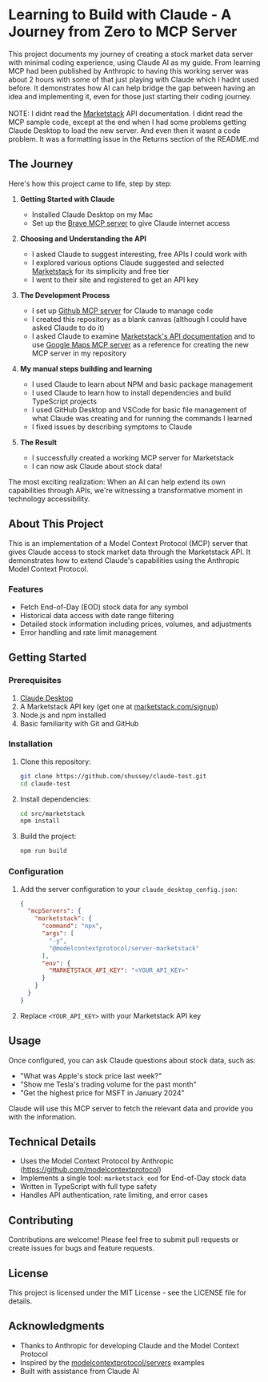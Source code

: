 # Learning to Build with Claude - A Journey from Zero to MCP Server

This project documents my journey of creating a stock market data server with minimal coding experience, using Claude AI as my guide. From learning MCP had been published by Anthropic to having this working server was about 2 hours with some of that just playing with Claude which I hadnt used before. It demonstrates how AI can help bridge the gap between having an idea and implementing it, even for those just starting their coding journey.
\
\
NOTE: I didnt read the [Marketstack](https://marketstack.com/) API documentation. I didnt read the MCP sample code, except at the end when I had some problems getting Claude Desktop to load the new server. And even then it wasnt a code problem. It was a formatting issue in the Returns section of the README.md

## The Journey

Here's how this project came to life, step by step:

1. **Getting Started with Claude**
   - Installed Claude Desktop on my Mac
   - Set up the [Brave MCP server](https://github.com/modelcontextprotocol/servers/tree/main/src/brave-search) to give Claude internet access

2. **Choosing and Understanding the API**
   - I asked Claude to suggest interesting, free APIs I could work with
   - I explored various options Claude suggested and selected [Marketstack](https://marketstack.com/) for its simplicity and free tier
   - I went to their site and registered to get an API key

4. **The Development Process**
   - I set up [Github MCP server](https://github.com/modelcontextprotocol/servers/tree/main/src/github) for Claude to manage code
   - I created this repository as a blank canvas (although I could have asked Claude to do it)
   - I asked Claude to examine [Marketstack's API documentation](https://marketstack.com/documentation) and to use [Google Maps MCP server](https://github.com/modelcontextprotocol/servers/tree/main/src/google-maps) as a reference for creating the new MCP server in my repository

5. **My manual steps building and learning**
   - I used Claude to learn about NPM and basic package management
   - I used Claude to learn how to install dependencies and build TypeScript projects
   - I used GitHub Desktop and VSCode for basic file management of what Claude was creating and for running the commands I learned
   - I fixed issues by describing symptoms to Claude

6. **The Result**
   - I successfully created a working MCP server for Marketstack
   - I can now ask Claude about stock data!

The most exciting realization: When an AI can help extend its own capabilities through APIs, we're witnessing a transformative moment in technology accessibility.

## About This Project

This is an implementation of a Model Context Protocol (MCP) server that gives Claude access to stock market data through the Marketstack API. It demonstrates how to extend Claude's capabilities using the Anthropic Model Context Protocol.

### Features

- Fetch End-of-Day (EOD) stock data for any symbol
- Historical data access with date range filtering
- Detailed stock information including prices, volumes, and adjustments
- Error handling and rate limit management

## Getting Started

### Prerequisites

1. [Claude Desktop](https://github.com/anthropic-labs/claude-desktop)
2. A Marketstack API key (get one at [marketstack.com/signup](https://marketstack.com/signup))
3. Node.js and npm installed
4. Basic familiarity with Git and GitHub

### Installation

1. Clone this repository:
   ```bash
   git clone https://github.com/shussey/claude-test.git
   cd claude-test
   ```

2. Install dependencies:
   ```bash
   cd src/marketstack
   npm install
   ```

3. Build the project:
   ```bash
   npm run build
   ```

### Configuration

1. Add the server configuration to your `claude_desktop_config.json`:
   ```json
   {
     "mcpServers": {
       "marketstack": {
         "command": "npx",
         "args": [
           "-y",
           "@modelcontextprotocol/server-marketstack"
         ],
         "env": {
           "MARKETSTACK_API_KEY": "<YOUR_API_KEY>"
         }
       }
     }
   }
   ```

2. Replace `<YOUR_API_KEY>` with your Marketstack API key

## Usage

Once configured, you can ask Claude questions about stock data, such as:
- "What was Apple's stock price last week?"
- "Show me Tesla's trading volume for the past month"
- "Get the highest price for MSFT in January 2024"

Claude will use this MCP server to fetch the relevant data and provide you with the information.

## Technical Details

- Uses the Model Context Protocol by Anthropic (https://github.com/modelcontextprotocol)
- Implements a single tool: `marketstack_eod` for End-of-Day stock data
- Written in TypeScript with full type safety
- Handles API authentication, rate limiting, and error cases

## Contributing

Contributions are welcome! Please feel free to submit pull requests or create issues for bugs and feature requests.

## License

This project is licensed under the MIT License - see the LICENSE file for details.

## Acknowledgments

- Thanks to Anthropic for developing Claude and the Model Context Protocol
- Inspired by the [modelcontextprotocol/servers](https://github.com/modelcontextprotocol/servers) examples
- Built with assistance from Claude AI
